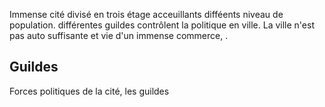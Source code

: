 Immense cité divisé en trois étage acceuillants difféents niveau de population. différentes guildes contrôlent la politique en ville. La ville n'est pas auto suffisante et vie d'un immense commerce, . 

## Guildes
Forces politiques de la cité, les guildes 